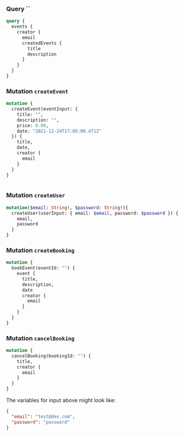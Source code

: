 
### Query ``
```graphql
query {
  events {
    creator {
      email
      createdEvents {
        title
        description
      }
    }
  }
}
```

### Mutation `createEvent`

```graphql
mutation {
  createEvent(eventInput: {
    title: "",
    description: "",
    price: 0.00,
    date: "2021-12-24T17:05:00.471Z"
  }) {
    title,
    date,
    creator {
      email
    }
  }
}
```

```json

```

### Mutation `createUser`

```graphql
mutation($email: String!, $password: String!){
  createUser(userInput: { email: $email, password: $password }) {
    email,
    password
  }
}
```

### Mutation `createBooking`

```graphql
mutation {
  bookEvent(eventId: "") {
    event {
      title,
      description,
      date
      creator {
        email
      }
    }
  }
}
```

### Mutation `cancelBooking`

```graphql
mutation {
  cancelBooking(bookingId: "") {
    title,
    creator {
      email
    }
  }
}
```

The variables for input above might look like:
```json
{
  "email": "test@dev.com",
  "password": "password"
}
```
